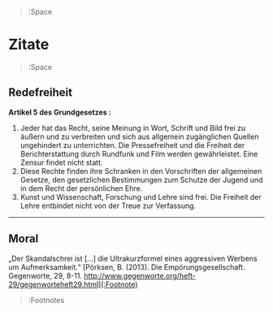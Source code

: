> :Space


<h1>Zitate</h1>

> :Space

## Redefreiheit

**Artikel 5 des Grundgesetzes :**

1. Jeder hat das Recht, seine Meinung in Wort, Schrift und Bild frei zu äußern und zu verbreiten und sich aus allgemein zugänglichen Quellen ungehindert zu unterrichten. Die Pressefreiheit und die Freiheit der Berichterstattung durch Rundfunk und Film werden gewährleistet. Eine Zensur findet nicht statt.
2. Diese Rechte finden ihre Schranken in den Vorschriften der allgemeinen Gesetze, den gesetzlichen Bestimmungen zum Schutze der Jugend und in dem Recht der persönlichen Ehre.
3. Kunst und Wissenschaft, Forschung und Lehre sind frei. Die Freiheit der Lehre entbindet nicht von der Treue zur Verfassung.

****

## Moral

„Der Skandalschrei ist [...] die Ultrakurzformel eines aggressiven Werbens um Aufmerksamkeit.“ [Pörksen, B. (2013). Die Empörungsgesellschaft. Gegenworte, 29, 8-11. http://www.gegenworte.org/heft-29/gegenworteheft29.html](:Footnote)

> :Footnotes
